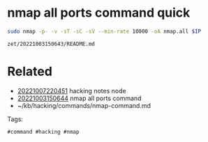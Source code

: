 # nmap all ports command quick
```bash
sudo nmap -p- -v -sT -sC -sV --min-rate 10000 -oA nmap.all $IP
```

` zet/20221003150643/README.md `

# Related

- [20221007220451](/zet/20221007220451/README.md) hacking notes node
- [20221003150644](/zet/20221003150644/README.md) nmap all ports command
- ~/kb/hacking/commands/nmap-command.md

Tags:

    #command #hacking #nmap 
